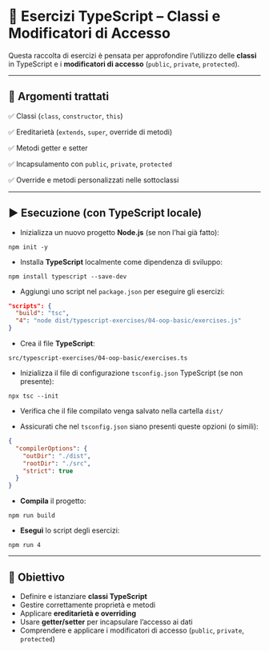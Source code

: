 # 📘 Esercizi TypeScript – Classi e Modificatori di Accesso

Questa raccolta di esercizi è pensata per approfondire l’utilizzo delle **classi** in TypeScript e i **modificatori di accesso** (`public`, `private`, `protected`).

---

## 🧠 Argomenti trattati

✅ Classi (`class`, `constructor`, `this`)

✅ Ereditarietà (`extends`, `super`, override di metodi)

✅ Metodi getter e setter

✅ Incapsulamento con `public`, `private`, `protected`

✅ Override e metodi personalizzati nelle sottoclassi

---

## ▶️ Esecuzione (con TypeScript locale)

* Inizializza un nuovo progetto **Node.js** (se non l’hai già fatto):

```
npm init -y
```

* Installa **TypeScript** localmente come dipendenza di sviluppo:

```
npm install typescript --save-dev
```

* Aggiungi uno script nel `package.json` per eseguire gli esercizi:

```json
"scripts": {
  "build": "tsc",
  "4": "node dist/typescript-exercises/04-oop-basic/exercises.js"
}
```

* Crea il file **TypeScript**:

```
src/typescript-exercises/04-oop-basic/exercises.ts
```

* Inizializza il file di configurazione `tsconfig.json` TypeScript (se non presente):

```
npx tsc --init
```

* Verifica che il file compilato venga salvato nella cartella `dist/`

* Assicurati che nel `tsconfig.json` siano presenti queste opzioni (o simili):

```json
{
  "compilerOptions": {
    "outDir": "./dist",
    "rootDir": "./src",
    "strict": true
  }
}
```

* **Compila** il progetto:

```
npm run build
```

* **Esegui** lo script degli esercizi:

```
npm run 4
```

---

## 🎯 Obiettivo

* Definire e istanziare **classi TypeScript**
* Gestire correttamente proprietà e metodi
* Applicare **ereditarietà e overriding**
* Usare **getter/setter** per incapsulare l’accesso ai dati
* Comprendere e applicare i modificatori di accesso (`public`, `private`, `protected`)
